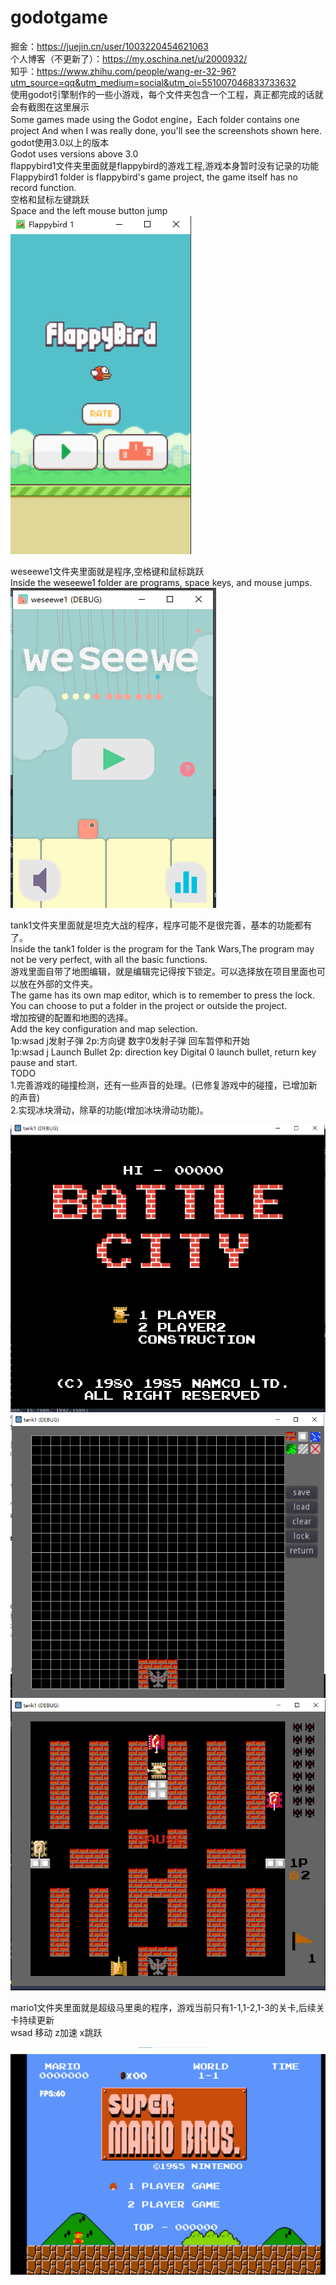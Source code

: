 # godotgame
掘金：https://juejin.cn/user/1003220454621063  
个人博客（不更新了）：https://my.oschina.net/u/2000932/  
知乎：https://www.zhihu.com/people/wang-er-32-96?utm_source=qq&utm_medium=social&utm_oi=551007046833733632  
使用godot引擎制作的一些小游戏，每个文件夹包含一个工程，真正都完成的话就会有截图在这里展示  
Some games made using the Godot engine，Each folder contains one project And when I was really done, you'll see the screenshots shown here.  
godot使用3.0以上的版本  
Godot uses versions above 3.0  
flappybird1文件夹里面就是flappybird的游戏工程,游戏本身暂时没有记录的功能  
Flappybird1 folder is flappybird's game project, the game itself has no record function.  
空格和鼠标左键跳跃  
Space and the left mouse button jump  
<img src="https://github.com/absolve/godotgame/blob/master/2020-03-22%20235727.png" />  
  
weseewe1文件夹里面就是程序,空格键和鼠标跳跃  
Inside the weseewe1 folder are programs, space keys, and mouse jumps.  
<img src="https://github.com/absolve/godotgame/blob/master/2020-08-09%20214323.png" />  
  
tank1文件夹里面就是坦克大战的程序，程序可能不是很完善，基本的功能都有了。  
Inside the tank1 folder is the program for the Tank Wars,The program may not be very perfect, with all the basic functions.  
游戏里面自带了地图编辑，就是编辑完记得按下锁定。可以选择放在项目里面也可以放在外部的文件夹。  
The game has its own map editor, which is to remember to press the lock. You can choose to put a folder in the project or outside the project.  
增加按键的配置和地图的选择。  
Add the key configuration and map selection.  
1p:wsad j发射子弹 2p:方向键 数字0发射子弹 回车暂停和开始  
1p:wsad j Launch Bullet 2p: direction key Digital 0 launch bullet, return key pause and start.  
TODO  
1.完善游戏的碰撞检测，还有一些声音的处理。(已修复游戏中的碰撞，已增加新的声音)  
2.实现冰块滑动，除草的功能(增加冰块滑动功能)。  
  
<img src="https://github.com/absolve/godotgame/blob/master/2021-03-24%20215349.png" />    
  
<img src="https://github.com/absolve/godotgame/blob/master/2021-03-24%20215543.png" />  

<img src="https://github.com/absolve/godotgame/blob/master/2021-03-24%20221318.png" />  

mario1文件夹里面就是超级马里奥的程序，游戏当前只有1-1,1-2,1-3的关卡,后续关卡持续更新  
wsad 移动 z加速 x跳跃  
  
<img src="https://github.com/absolve/godotgame/blob/master/mario1.png" />  
